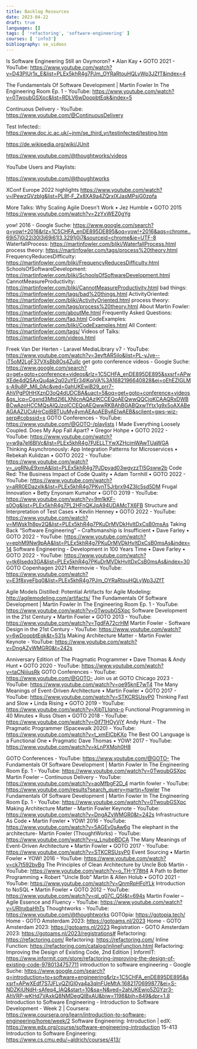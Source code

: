 ```yaml
---
title: Backlog Resources
date: 2023-04-22
draft: true
languages: []
tags: [ 'refactoring', 'software-engineering' ]
courses: [ 'info3']
bibliography: se_videos
---
```


Is Software Engineering Still an Oxymoron? • Alan Kay • GOTO 2021 - YouTube: https://www.youtube.com/watch?v=D43PlUr1x_E&list=PLEx5khR4g7PJm_OYRaRtouHQLyWp3JZfT&index=4


The Fundamentals Of Software Development | Martin Fowler In The Engineering Room Ep. 1 - YouTube: https://www.youtube.com/watch?v=0TwoubGSXpc&list=RDLV6wDoopbtEqk&index=5


Continuous Delivery - YouTube: https://www.youtube.com/@ContinuousDelivery


Test Infected:: https://www.doc.ic.ac.uk/~jnm/se_third_yr/testinfected/testing.htm

https://de.wikipedia.org/wiki/JUnit

https://www.youtube.com/@thoughtworks/videos

YouTube Users and Playlists:

https://www.youtube.com/@thoughtworks


XConf Europe 2022 highlights
https://www.youtube.com/watch?v=lPewzGVzblg&list=PL8f-F_Zx8XA9a4ZQrxIXJasMPsjG0zpfa


More Talks: 
Why Scaling Agile Doesn't Work • Jez Humble • GOTO 2015
https://www.youtube.com/watch?v=2zYxWEZ0gYg


yow! 2016 - Google Suche: https://www.google.com/search?q=yow!+2016&rlz=1C5CHFA_enDE895DE895&oq=yow!+2016&aqs=chrome..69i57j0i22i30l3j69i61l3.3291j0j7&sourceid=chrome&ie=UTF-8
WaterfallProcess: https://martinfowler.com/bliki/WaterfallProcess.html
process theory: https://martinfowler.com/tags/process%20theory.html
FrequencyReducesDifficulty: https://martinfowler.com/bliki/FrequencyReducesDifficulty.html
SchoolsOfSoftwareDevelopment: https://martinfowler.com/bliki/SchoolsOfSoftwareDevelopment.html
CannotMeasureProductivity: https://martinfowler.com/bliki/CannotMeasureProductivity.html
bad things: https://martinfowler.com/tags/bad%20things.html
ActivityOriented: https://martinfowler.com/bliki/ActivityOriented.html
process theory: https://martinfowler.com/tags/process%20theory.html
About Martin Fowler: https://martinfowler.com/aboutMe.html
Frequently Asked Questions: https://martinfowler.com/faq.html
CodeExamples: https://martinfowler.com/bliki/CodeExamples.html
All Content: https://martinfowler.com/tags/
Videos of Talks: https://martinfowler.com/videos.html



Freek Van Der Herten - Laravel MediaLibrary v7 - YouTube: https://www.youtube.com/watch?v=3eyftAR5ilo&list=PL-yJve--iT5oM2LgF37VXsBb8Os4ZulIc
get goto conference videos - Google Suche: https://www.google.com/search?q=get+goto+conference+videos&rlz=1C5CHFA_enDE895DE895&sxsrf=APwXEde4dQSAxQu4ak2q02uYEr34lKqiVA%3A1682196640828&ei=oEhEZIGLMs-A9u8P_M6_0Ac&ved=0ahUKEwiB29_prr7-AhVPgP0HHXznD3oQ4dUDCBA&uact=5&oq=get+goto+conference+videos&gs_lcp=Cgxnd3Mtd2l6LXNlcnAQAzIKCCEQoAEQwwQQCjoKCAAQRxDWBBCwAzoHCCMQsAIQJzoICCEQoAEQwwRKBAhBGABQxw1Ytx1g9x5oAXABeAGAAZUCiAHrCpIBBTUuMy4ymAEAoAEByAEIwAEB&sclient=gws-wiz-serp#cobssid=s
GOTO Conferences - YouTube: https://www.youtube.com/@GOTO-/playlists
I Made Everything Loosely Coupled. Does My App Fall Apart? • Gregor Hohpe • GOTO 2022 - YouTube: https://www.youtube.com/watch?v=w9a7eI6BlVc&list=PLEx5khR4g7PJELLTYwXZHcimWAwTUaWGA
Thinking Asynchronously: App Integration Patterns for Microservices • Rebekah Kulidzan • GOTO 2022 - YouTube: https://www.youtube.com/watch?v=_ugRNuE9xmA&list=PLEx5khR4g7PJDpyad03wgvzzTl5Gsww2b
Code Red: The Business Impact of Code Quality • Adam Tornhill • GOTO 2022 - YouTube: https://www.youtube.com/watch?v=aRR0EDazxIk&list=PLEx5khR4g7PKynT5Jrbrx94Z3Ic5sd5DM
Frugal Innovation • Betty Enyonam Kumahor • GOTO 2019 - YouTube: https://www.youtube.com/watch?v=9m1kKF-s0Og&list=PLEx5khR4g7PL2HFnQKJqA94UDAMcTX6FB
Structure and Interpretation of Test Cases • Kevlin Henney • GOTO 2022 - YouTube: https://www.youtube.com/watch?v=MWsk1h8pv2Q&list=PLEx5khR4g7PKuDrMVDkHvItDxCsB0msAs
Taking Back “Software Engineering” – Craftsmanship is Insufficient • Dave Farley • GOTO 2022 - YouTube: https://www.youtube.com/watch?v=ephM9Nw9pAA&list=PLEx5khR4g7PKuDrMVDkHvItDxCsB0msAs&index=14
Software Engineering - Development in 100 Years Time • Dave Farley • GOTO 2022 - YouTube: https://www.youtube.com/watch?v=tk6Isedq3GA&list=PLEx5khR4g7PKuDrMVDkHvItDxCsB0msAs&index=30
GOTO Copenhagen 2021 Aftermovie - YouTube: https://www.youtube.com/watch?v=E3f8xyeFbq0&list=PLEx5khR4g7PJm_OYRaRtouHQLyWp3JZfT



Agile Models Distilled: Potential Artifacts for Agile Modeling: http://agilemodeling.com/artifacts/
The Fundamentals Of Software Development | Martin Fowler In The Engineering Room Ep. 1 - YouTube: https://www.youtube.com/watch?v=0TwoubGSXpc
Software Development in the 21st Century • Martin Fowler • GOTO 2013 - YouTube: https://www.youtube.com/watch?v=TgdFA72crHM
Martin Fowler - Software Design in the 21st Century - YouTube: https://www.youtube.com/watch?v=6wDoopbtEqk&t=531s
Making Architecture Matter - Martin Fowler Keynote - YouTube: https://www.youtube.com/watch?v=DngAZyWMGR0&t=242s

Anniversary Edition of The Pragmatic Programmer • Dave Thomas & Andy Hunt • GOTO 2020 - YouTube: https://www.youtube.com/watch?v=taCNjiiusRk
GOTO Conferences - YouTube: https://www.youtube.com/@GOTO-
Join us at GOTO Chicago 2023 - YouTube: https://www.youtube.com/watch?v=oe95knE7wT4
The Many Meanings of Event-Driven Architecture • Martin Fowler • GOTO 2017 - YouTube: https://www.youtube.com/watch?v=STKCRSUsyP0
Thinking Fast and Slow • Linda Rising • GOTO 2019 - YouTube: https://www.youtube.com/watch?v=XjbTLIqnq-o
Functional Programming in 40 Minutes • Russ Olsen • GOTO 2018 - YouTube: https://www.youtube.com/watch?v=0if71HOyVjY
Andy Hunt - The Pragmatic Programmer (Spacewalk 2020) - YouTube: https://www.youtube.com/watch?v=t_xmEICbKXo
The Best OO Language is a Functional One • Pragmatic Dave Thomas • YOW! 2017 - YouTube: https://www.youtube.com/watch?v=kLnPXMoh0H8



GOTO Conferences - YouTube: https://www.youtube.com/@GOTO-
The Fundamentals Of Software Development | Martin Fowler In The Engineering Room Ep. 1 - YouTube: https://www.youtube.com/watch?v=0TwoubGSXpc
Martin Fowler – Continuous Delivery - YouTube: https://www.youtube.com/watch?v=aoMfbgF2D_4
martin fowler - YouTube: https://www.youtube.com/results?search_query=martin+fowler
The Fundamentals Of Software Development | Martin Fowler In The Engineering Room Ep. 1 - YouTube: https://www.youtube.com/watch?v=0TwoubGSXpc
Making Architecture Matter - Martin Fowler Keynote - YouTube: https://www.youtube.com/watch?v=DngAZyWMGR0&t=242s
Infrastructure As Code • Martin Fowler • YOW! 2016 - YouTube: https://www.youtube.com/watch?v=5AGEv0sAw6g
The elephant in the architecture- Martin Fowler (ThoughtWorks) - YouTube: https://www.youtube.com/watch?v=u_LnubpBDCA
The Many Meanings of Event-Driven Architecture • Martin Fowler • GOTO 2017 - YouTube: https://www.youtube.com/watch?v=STKCRSUsyP0
Event Sourcing • Martin Fowler • YOW! 2016 - YouTube: https://www.youtube.com/watch?v=ck7t592bvBg
The Principles of Clean Architecture by Uncle Bob Martin - YouTube: https://www.youtube.com/watch?v=o_TH-Y78tt4
A Path to Better Programming • Robert "Uncle Bob" Martin & Allen Holub • GOTO 2021 - YouTube: https://www.youtube.com/watch?v=QnmRpHFoYLk
Introduction to NoSQL • Martin Fowler • GOTO 2012 - YouTube: https://www.youtube.com/watch?v=qI_g07C_Q5I&t=694s
Martin Fowler – Agile Essence and Fluency - YouTube: https://www.youtube.com/watch?v=URlnxbaHhTs
Thoughtworks - YouTube: https://www.youtube.com/@thoughtworks
GOTOpia: https://gotopia.tech/
Home - GOTO Amsterdam 2023: https://gotoams.nl/2023
Home - GOTO Amsterdam 2023: https://gotoams.nl/2023
Registration - GOTO Amsterdam 2023: https://gotoams.nl/2023/registrations#
Refactoring: https://refactoring.com/
Refactoring: https://refactoring.com/
Inline Function: https://refactoring.com/catalog/inlineFunction.html
Refactoring: Improving the Design of Existing Code, 2nd Edition | InformIT: https://www.informit.com/store/refactoring-improving-the-design-of-existing-code-9780134757711
introduction to software engineering - Google Suche: https://www.google.com/search?q=introduction+to+software+engineering&rlz=1C5CHFA_enDE895DE895&sxsrf=APwXEdf7S7JFLyQZlGl0ya4a3qlnFUeMtA:1682170699877&ei=S-NDZKiUNdH-sAfeq4_IAQ&start=10&sa=N&ved=2ahUKEwjo5ZGYzr3-AhVRP-wKHd7VAxkQ8NMDegQIBxAU&biw=1198&bih=849&dpr=1.8
Introduction to Software Engineering - Introduction to Software Development - Week 2 | Coursera: https://www.coursera.org/learn/introduction-to-software-engineering/home/week/2
Software Engineering: Introduction | edX: https://www.edx.org/course/software-engineering-introduction
15-413 Introduction to Software Engineering: https://www.cs.cmu.edu/~aldrich/courses/413/